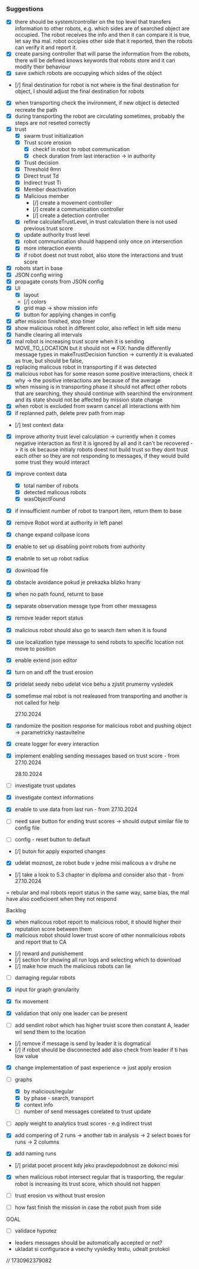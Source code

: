 ### Suggestions

- [x] there should be system/controller on the top level that transfers information to other robots, e.g. which sides are of searched object are occupied. The robot receives the info and then it can compare it is true, let say tha mal. robot occipies other side that it reported, then the robots can verify it and report it.
- [x] create parsing controller that will parse the information from the robots, there will be defined knows keywords that robots store and it can modify their behaviour
- [x] save swhich robots are occupying which sides of the object
- [/] final destination for robot is not where is the final destination for object, I should adjust the final destination for robots
- [x] when transporting check the invironment, if new object is detected recreate the path
- [x] during transporting the robot are circulating sometimes, probably the steps are not reseted correctly
- [x] trust
  - [x] swarm trust initialization
  - [x] Trust score erosion
    - [x] checkf in robot to robot communication
    - [x] check duration from last interaction -> in authority
  - [x] Trust decision
  - [x] Threshold θmn
  - [x] Direct trust Td
  - [x] Indirect trust Ti
  - [x] Member deactivation
  - [x] Malicious member
    - [/] create a movement controller
    - [/] create a communication controller
    - [/] create a detection controller
  - [x] refine calculateTrustLevel, in trust calculation there is not used previous trust score
  - [x] update authority trust level
  - [x] robot communication should happend only once on interserction
  - [x] more interaction events
  - [x] if robot doest not trust robot, also store the interactions and trust score
- [x] robots start in base
- [x] JSON config wiring
- [x] propagate consts from JSON config
- [x] UI
  - [x] layout
  - [/] colors
  - [x] grid map -> show mission info
  - [x] button for applying changes in config
- [x] after mission finished, stop timer
- [x] show malicious robot in different color, also reflect in left side menu
- [x] handle clearing all intervals
- [x] mal robot is increasing trust score when it is sending MOVE_TO_LOCATION but it should not => FIX: handle differently message types in makeTrustDecision function -> currently it is evaluated as true, but should be false,
- [x] replacing malicous robot in transporting if it was detected
- [x] malicious robot has for some reason some positive interactions, check it why -> the positive interactions are because of the average
- [x] when missing is in transporting phase it should not affect other robots that are searching, they should continue with searchind the environment and its state should not be affected by mission state change
- [x] when robot is excluded from swarm cancel all interactions with him
- [x] if replanned path, delete prev path from map
- [/] test context data
- [x] improve athority trust level calculation -> currently when it comes negative interaction as first it is ignored by all and it can't be recovered -> it is ok because initialy robots doest not build trust so they dont trust each other so they are not responding to messages, if they would build some trust they would interact
- [x] improve context data
  - [x] total namber of robots
  - [x] detected malicous robots
  - [x] wasObjectFound
- [x] if innsufficient number of robot to tranport item, return them to base
- [x] remove Robot word at authority in left panel
- [x] change expand collpase icons
- [x] enable to set up disabling point robots from authority
- [x] enabnle to set up robot radius
- [x] download file
- [x] obstacle avoidance pokud je prekazka blizko hrany
- [x] when no path found, returnt to base
- [x] separate observation messge type from other messagess
- [x] remove leader report status
- [x] malicious robot should also go to search item when it is found
- [x] use localization type message to send robots to specific location not move to position
- [x] enable extend json editor
- [x] turn on and off the trust erosion
- [x] pridelat seedy nebo udelat vice behu a zjistit prumerny vysledek
- [x] sometimse mal robot is not realeased from transporting and another is not called for help

  27.10.2024

- [x] randomize the position response for malicious robot and pushing object -> parametricky nastavitelne
- [x] create logger for every interaction
- [x] implement enabling sending messages based on trust score - from 27.10.2024

  28.10.2024

- [ ] investigate trust updates
- [x] investigate context informations

- [x] enable to use data from last run - from 27.10.2024
- [ ] need save button for ending trust scores -> should output similar file to config file
- [ ] config - reset button to default
- [/] buton for apply exported changes
- [x] udelat moznost, ze robot bude v jedne misi malicous a v druhe ne

- [/] take a look to 5.3 chapter in diploma and consider also that - from 27.10.2024

= rebular and mal robots report status in the same way, same bias, the mal have also coeficioent when they not respond

Backlog

- [x] when malicous robot report to malicious robot, it should higher their reputation score between them
- [x] malicious robot should lower trust score of other nonmalicious robots and report that to CA

- [/] reward and punishement
- [/] section for showing all run logs and selecting which to download
- [/] make how much the malicious robots can lie
- [ ] damaging regular robots

- [x] input for graph granularity
- [x] fix movement
- [x] validation that only one leader can be present
- [ ] add sendint robot which has higher truist score then constant A, leader wil send them to the location
- [/] remove if message is send by leader it is dogmatical
- [/] if robot should be disconnected add also check from leader if ti has low value
- [x] change implementation of past experience -> just apply erosion

- [ ] graphs

  - [x] by malicious/regular
  - [x] by phase - search, transport
  - [x] context info
  - [ ] number of send messages corelated to trust update

- [ ] apply weight to analytics trust scores - e.g indirect trust

- [x] add compering of 2 runs -> another tab in analysis -> 2 select boxes for runs -> 2 columns
- [x] add naming runs

- [/] pridat pocet procent kdy jeko pravdepodobnost ze dokonci misi
- [x] when malicious robot intersect regular that is trasporting, the regular robot is increasing its trust score, which should not happen

- [ ] trust erosion vs without trust erosion
- [ ] how fast finish the mission in case the robot push from side

GOAL

- [ ] validace hypotez

- leaders messages should be automatically accepted or not?
- ukladat si configurace a vsechy vysledky testu, udealt protokol

// 1730962379082
